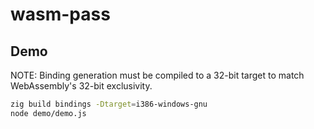 # wasm-pass

## Demo

NOTE: Binding generation must be compiled to a 32-bit target to match WebAssembly's 32-bit exclusivity.

```bash
zig build bindings -Dtarget=i386-windows-gnu
node demo/demo.js
```
